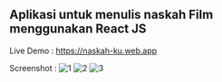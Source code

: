 ## Aplikasi untuk menulis naskah Film menggunakan React JS
Live Demo : https://naskah-ku.web.app

Screenshot :
![1](https://scontent.fsub1-1.fna.fbcdn.net/v/t1.0-9/92271734_564536411083992_7538175471477850112_o.jpg?_nc_cat=110&_nc_sid=8bfeb9&_nc_eui2=AeHAsKhHcsAB5NNch4q5ZlvOQwI7tcrQ6bhDAju1ytDpuPq2si2CBg_gHZFuW0_NAfYKNObidEhR8y9-tS4811Jn&_nc_oc=AQkqQVwmM58zXsphhsdTd9KrIBiOOgTLAbN57QTZKEnp2kzZ0_hmnL2CZN79SS100s8&_nc_ht=scontent.fsub1-1.fna&oh=1eac02ac1baf50f9d67bbfee548f0cf6&oe=5EFD83F5) ![2](https://scontent.fsub1-2.fna.fbcdn.net/v/t1.0-9/91431050_564536421083991_1889217059649224704_o.jpg?_nc_cat=111&_nc_sid=8bfeb9&_nc_eui2=AeH5fgQlCVn34AD00Gtr3AQ9DYAdIc5dzhMNgB0hzl3OE34V3NJ2A8Zq1RRO02D2LDQnX9ctM-T_-PlwYue0dJFg&_nc_oc=AQmYkrDi2TcxK7nLDNloQXdFl7k68gRw6XJlfEgh-1K_etsenfOUYCBYUrftlm6i0rY&_nc_ht=scontent.fsub1-2.fna&oh=a32096355b11185bda1151b642a43465&oe=5F003FBE) ![3](https://scontent.fsub1-1.fna.fbcdn.net/v/t1.0-9/92053130_564536407750659_6841413694530781184_o.jpg?_nc_cat=104&_nc_sid=8bfeb9&_nc_eui2=AeGi0D0o6WOdTCSWRXeMxLV6QoFcWQ6A0GZCgVxZDoDQZlKLbKf3JQUgfjF0zaBYUEV68yhZY3UbDdUTcRvfW6IC&_nc_oc=AQncO3GK7v9zvYIux3E9SA2DI5rCubX0g8zY3aOzJZlBdGfxtlTxZwoT1LRWuQUdNYw&_nc_ht=scontent.fsub1-1.fna&oh=043e4f3258307a58c3e559a23d357c90&oe=5EFD1F56)
